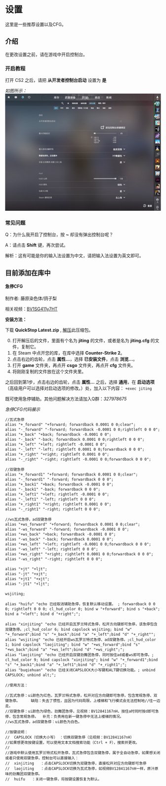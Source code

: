 # 设置

这里是一些推荐设置以及CFG。

## 介绍

在更改设置之前，请在游戏中开启控制台。

### 开启教程

打开 CS2 之后，请把 **从开发者控制台启动** 设置为 **是**

*如图所示：*
![控制台](20240321135654_1.jpg)

### 常见问题

Q：为什么我开启了控制台，按 **~** 却没有弹出控制台呢？

A：请点击 **Shift** 键，再次尝试。

解析：这有可能是你的输入法设置为中文，请把输入法设置为英文即可。

## 目前添加在库中

#### 急停CFG

制作者: 藤原染色体/鸽子梨

相关视频：[BV1SG411y7HT](https://www.bilibili.com/video/BV1SG411y7HT)

**安装方法：**

下载 **QuickStop Latest.zip** , [解压](https://answer.baidu.com/answer/land?params=9%2BIX4C88WSGy3lAHzCyTt96MU5ocEzurGlIK68n2FmnZjiLV4EBtxg7ZKZIWW8npEy6WUF5Z1rv7pMdtnAKQWsgCDU%2FCcjntADkIdVJTHWw2SbYWKM9wFN9l2ygaBvhyark7qiC958YlqyX927UZUeTySJCwYrUVBbLbEZFILtw7mFoekTxUWXDbBYvfxjXFVh2cwbt77WBTqUkCmT87dw%3D%3D&from=dqa&lid=94f6b53c001c888f&word=%E5%A6%82%E4%BD%95%E8%A7%A3%E5%8E%8B%E6%96%87%E4%BB%B6)此压缩包。

0. 打开解压后的文件，里面有个名为 **jiting** 的文件，或者是名为 **jiting.cfg** 的文件，复制它。
1. 在 Steam 中点开您的库，在库中选择 **Counter-Strike 2**。
2. 点击右边的齿轮，点击 **属性...**，选择 **已安装文件**，点击 **浏览...**。
3. 打开 **game** 文件夹，再点开 **csgo** 文件夹，再点开 **cfg** 文件夹。
4. 将刚刚复制的文件放在这个文件夹里。

之后回到第1步，点击右边的齿轮，点击 **属性...** 之后，选择 **通用**，在 **启动选项**（高级用户可以选择对启动选项的修改。）处，加入以下内容：
`+exec jiting`

既可使用急停辅助。其他问题解决方法请加入Q群：*327978675*

*急停CFG代码展示*
```
//瓦式急停
alias "+_forward" "+forward; forwardback 0.0001 0 0;clear";
alias "-_forward" "-forward; forwardback -0.0001 0 0;rightleft 0 0 0";
alias "+_back" "+back; forwardback -0.0001 0 0";
alias "-_back" "-back; forwardback 0.0001 0 0;rightleft 0 0 0";
alias "+_left" "+left; rightleft -0.0001 0 0";
alias "-_left" "-left; rightleft 0.0001 0 0;forwardback 0 0 0";
alias "+_right" "+right; rightleft 0.0001 0 0";
alias "-_right" "-right; rightleft -0.0001 0 0;forwardback 0 0 0";

//双键急停
alias "+_forward1" "+forward; forwardback 0.0001 0 0;clear";
alias "-_forward1" "-forward; forwardback 0 0 0";
alias "+_back1" "+back; forwardback -0.0001 0 0";
alias "-_back1" "-back; forwardback 0 0 0";
alias "+_left1" "+left; rightleft -0.0001 0 0";
alias "-_left1" "-left; rightleft 0 0 0";
alias "+_right1" "+right; rightleft 0.0001 0 0";
alias "-_right1" "-right; rightleft 0 0 0";

//ws瓦式急停，ad双键急停
alias "+ws_forward" "+forward; forwardback 0.0001 0 0;clear";
alias "-ws_forward" "-forward; forwardback -0.0001 0 0";
alias "+ws_back" "+back; forwardback -0.0001 0 0";
alias "-ws_back" "-back; forwardback 0.0001 0 0";
alias "+ws_left" "+left; rightleft -0.0001 0 0;forwardback 0 0 0";
alias "-ws_left" "-left; rightleft 0 0 0";
alias "+ws_right" "+right; rightleft 0.0001 0 0;forwardback 0 0 0";
alias "-ws_right" "-right; rightleft 0 0 0";

alias "+jt" "+ljt";
alias "-jt" "+xjt";
alias "+jt1" "+xjt";
alias "-jt1" "+ljt";

wsjiting;

alias "huifu" "echo 已经取消辅助急停，恢复默认移动设置。 ; forwardback 0 0 0; rightleft 0 0 0; cl_hud_color 0; bind w "+forward"; bind s "+back"; bind a "+left"; bind d "+right";";

alias "xinjiting" "echo 已经开启瓦罗兰特式急停，松开方向键即可急停，该急停包含双键急停。;cl_hud_color 6; bind capslock wsjiting; bind "w" "+_forward";bind "s" "+_back";bind "a" "+_left";bind "d" "+_right"";
alias "wsjiting" "echo 已经开启ws瓦罗兰特式急停、ad双键急停。;cl_hud_color 1; bind capslock "laojiting"; bind "w" "+ws_forward";bind "s" "+ws_back";bind "a" "+ws_left";bind "d" "+ws_right";";
alias "laojiting" "echo 已经开启双键劲舞团急停，同时按住ad或者ws即可急停。; cl_hud_color 9; bind capslock "xinjiting"; bind "w" "+_forward1";bind "s" "+_back1";bind "a" "+_left1";bind "d" "+_right1";";
alias "buqiehuan" "echo 已经关闭CAPSLOCK大小写键和ALT键切换功能。; unbind CAPSLOCK; unbind alt;"; 

//使用方法：

//瓦式急停：ui颜色为红色，瓦罗兰特式急停，松开对应方向键即可急停，包含常规急停、双键急停。		缺陷：失去了惯性，且因为代码局限，上楼梯和飞行模式会无法控制地//往一边走。
//双键急停：ui颜色为绿色，劲舞团急停，见视频：BV12841167nH，按住a时同时按d即可急停，包含常规急停。	补充：负责用在新一键急停中无法上楼梯的情况。
//ws瓦式急停，ad双键急停：ui颜色为白色。

//按键说明：
//	CAPSLOCK（切换大小写）	：切换双键急停（见视频：BV12841167nH）
//如果想更改按键设置，可以使用文本文档搜索功能（Ctrl + F），搜索并更改。
//
//游戏中默认使用瓦罗兰特式松开急停，瓦式急停包含双键急停，属于全自动急停，如果想关闭或者只使用双键急停，控制台可以直接输入：
//	xinjiting	：点击CAPSLOCK切换为双键急停，直接松开对应方向键即可急停
//	laojiting	：点击CAPSLOCK切换为瓦式急停，如视频BV12841167nH一样，原汁原味的劲舞团双键急停。
//	huifu	：关闭一键急停，将按键设置恢复为默认。
```
